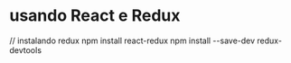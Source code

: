 # usando React e Redux

// instalando redux
npm install react-redux
npm install --save-dev redux-devtools